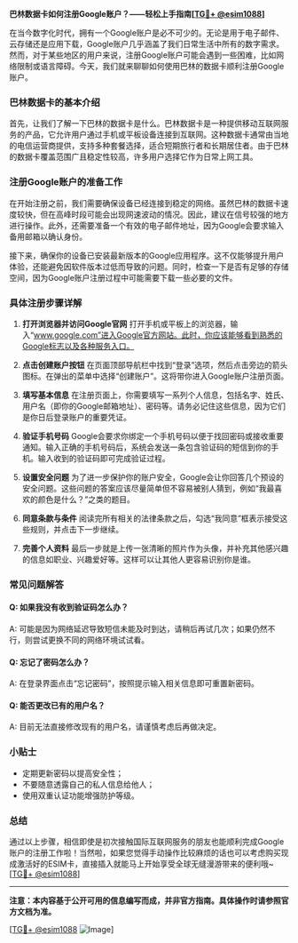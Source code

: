 **巴林数据卡如何注册Google账户？——轻松上手指南[[TG💪+ @esim1088](https://t.me/s/esim1088)]**

在当今数字化时代，拥有一个Google账户是必不可少的。无论是用于电子邮件、云存储还是应用下载，Google账户几乎涵盖了我们日常生活中所有的数字需求。然而，对于某些地区的用户来说，注册Google账户可能会遇到一些困难，比如网络限制或语言障碍。今天，我们就来聊聊如何使用巴林的数据卡顺利注册Google账户。

### 巴林数据卡的基本介绍

首先，让我们了解一下巴林的数据卡是什么。巴林数据卡是一种提供移动互联网服务的产品，它允许用户通过手机或平板设备连接到互联网。这种数据卡通常由当地的电信运营商提供，支持多种套餐选择，适合短期旅行者和长期居住者。由于巴林的数据卡覆盖范围广且稳定性较高，许多用户选择它作为日常上网工具。

### 注册Google账户的准备工作

在开始注册之前，我们需要确保设备已经连接到稳定的网络。虽然巴林的数据卡速度较快，但在高峰时段可能会出现网速波动的情况。因此，建议在信号较强的地方进行操作。此外，还需要准备一个有效的电子邮件地址，因为Google会要求输入备用邮箱以确认身份。

接下来，确保你的设备已安装最新版本的Google应用程序。这不仅能够提升用户体验，还能避免因软件版本过低而导致的问题。同时，检查一下是否有足够的存储空间，因为Google账户注册过程中可能需要下载一些必要的文件。

### 具体注册步骤详解

1. **打开浏览器并访问Google官网**
   打开手机或平板上的浏览器，输入“www.google.com”进入Google官方网站。此时，你应该能够看到熟悉的Google标志以及各种服务入口。

2. **点击创建账户按钮**
   在页面顶部导航栏中找到“登录”选项，然后点击旁边的箭头图标。在弹出的菜单中选择“创建账户”。这将带你进入Google账户注册页面。

3. **填写基本信息**
   在注册页面上，你需要填写一系列个人信息，包括名字、姓氏、用户名（即你的Google邮箱地址）、密码等。请务必记住这些信息，因为它们是你日后登录账户的重要凭证。

4. **验证手机号码**
   Google会要求你绑定一个手机号码以便于找回密码或接收重要通知。输入正确的手机号码后，系统会发送一条包含验证码的短信到你的手机。输入收到的验证码即可完成验证过程。

5. **设置安全问题**
   为了进一步保护你的账户安全，Google会让你回答几个预设的安全问题。这些问题的答案应该尽量简单但不容易被别人猜到，例如“我最喜欢的颜色是什么？”之类的题目。

6. **同意条款与条件**
   阅读完所有相关的法律条款之后，勾选“我同意”框表示接受这些规则，并点击下一步继续。

7. **完善个人资料**
   最后一步就是上传一张清晰的照片作为头像，并补充其他感兴趣的信息如职业、兴趣爱好等。这样可以让其他人更容易识别你是谁。

### 常见问题解答

#### Q: 如果我没有收到验证码怎么办？
A: 可能是因为网络延迟导致短信未能及时到达，请稍后再试几次；如果仍然不行，则尝试更换不同的网络环境试试看。

#### Q: 忘记了密码怎么办？
A: 在登录界面点击“忘记密码”，按照提示输入相关信息即可重置新密码。

#### Q: 能否更改已有的用户名？
A: 目前无法直接修改现有的用户名，请谨慎考虑后再做决定。

### 小贴士

- 定期更新密码以提高安全性；
- 不要随意透露自己的私人信息给他人；
- 使用双重认证功能增强防护等级。

### 总结

通过以上步骤，相信即使是初次接触国际互联网服务的朋友也能顺利完成Google账户的注册工作啦！当然啦，如果您觉得手动操作比较麻烦的话也可以考虑购买现成激活好的ESIM卡，直接插入就能马上开始享受全球无缝漫游带来的便利哦~ [[TG💪+ @esim1088](https://t.me/s/esim1088)]

---

**注意：本内容基于公开可用的信息编写而成，并非官方指南。具体操作时请参照官方文档为准。** 

[[TG💪+ @esim1088](https://t.me/s/esim1088) ![Image](https://i.postimg.cc/4NQfJmqS/Snipaste-2025-05-13-00-14-12.png)]